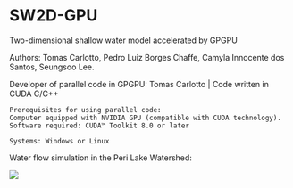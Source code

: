 # SW2D-GPU 
Two-dimensional shallow water model accelerated by GPGPU

Authors: Tomas Carlotto, Pedro Luiz Borges Chaffe, Camyla Innocente dos Santos, Seungsoo Lee.

Developer of parallel code in GPGPU: Tomas Carlotto          | Code written in CUDA C/C++


    Prerequisites for using parallel code:
    Computer equipped with NVIDIA GPU (compatible with CUDA technology).
    Software required: CUDA™ Toolkit 8.0 or later 
                  
    Systems: Windows or Linux
         

Water flow simulation in the Peri Lake Watershed:

![](Peri_Lake_watershed.gif) 
